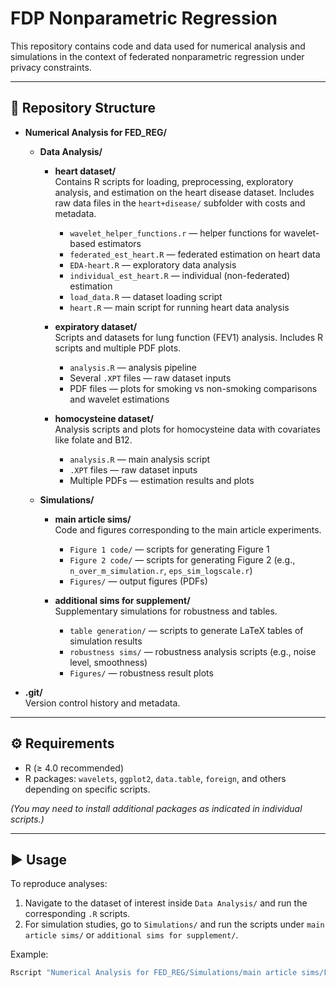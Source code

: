 # FDP Nonparametric Regression

This repository contains code and data used for numerical analysis and simulations in the context of federated nonparametric regression under privacy constraints.

---

## 📂 Repository Structure

- **Numerical Analysis for FED_REG/**
  - **Data Analysis/**
    - **heart dataset/**  
      Contains R scripts for loading, preprocessing, exploratory analysis, and estimation on the heart disease dataset. Includes raw data files in the `heart+disease/` subfolder with costs and metadata.
      - `wavelet_helper_functions.r` — helper functions for wavelet-based estimators  
      - `federated_est_heart.R` — federated estimation on heart data  
      - `EDA-heart.R` — exploratory data analysis  
      - `individual_est_heart.R` — individual (non-federated) estimation  
      - `load_data.R` — dataset loading script  
      - `heart.R` — main script for running heart data analysis  

    - **expiratory dataset/**  
      Scripts and datasets for lung function (FEV1) analysis. Includes R scripts and multiple PDF plots.  
      - `analysis.R` — analysis pipeline  
      - Several `.XPT` files — raw dataset inputs  
      - PDF files — plots for smoking vs non-smoking comparisons and wavelet estimations  

    - **homocysteine dataset/**  
      Analysis scripts and plots for homocysteine data with covariates like folate and B12.  
      - `analysis.R` — main analysis script  
      - `.XPT` files — raw dataset inputs  
      - Multiple PDFs — estimation results and plots  

  - **Simulations/**
    - **main article sims/**  
      Code and figures corresponding to the main article experiments.  
      - `Figure 1 code/` — scripts for generating Figure 1  
      - `Figure 2 code/` — scripts for generating Figure 2 (e.g., `n_over_m_simulation.r`, `eps_sim_logscale.r`)  
      - `Figures/` — output figures (PDFs)  

    - **additional sims for supplement/**  
      Supplementary simulations for robustness and tables.  
      - `table generation/` — scripts to generate LaTeX tables of simulation results  
      - `robustness sims/` — robustness analysis scripts (e.g., noise level, smoothness)  
      - `Figures/` — robustness result plots  

- **.git/**  
  Version control history and metadata.

---

## ⚙️ Requirements

- R (≥ 4.0 recommended)  
- R packages: `wavelets`, `ggplot2`, `data.table`, `foreign`, and others depending on specific scripts.

*(You may need to install additional packages as indicated in individual scripts.)*

---

## ▶️ Usage

To reproduce analyses:

1. Navigate to the dataset of interest inside `Data Analysis/` and run the corresponding `.R` scripts.
2. For simulation studies, go to `Simulations/` and run the scripts under `main article sims/` or `additional sims for supplement/`.

Example:

```bash
Rscript "Numerical Analysis for FED_REG/Simulations/main article sims/Figure 2 code/n_over_m_simulation.r"
